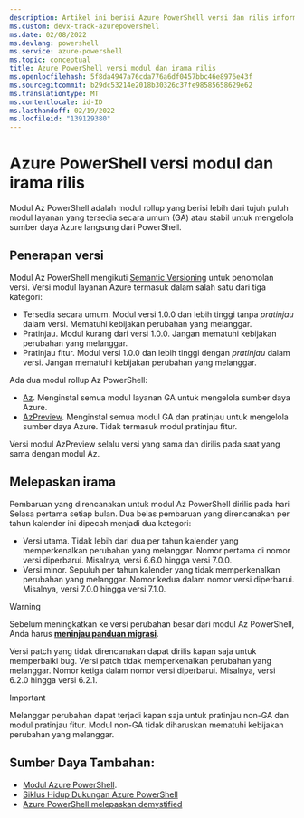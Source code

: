 ```yaml
---
description: Artikel ini berisi Azure PowerShell versi dan rilis informasi irama untuk modul Az PowerShell.
ms.custom: devx-track-azurepowershell
ms.date: 02/08/2022
ms.devlang: powershell
ms.service: azure-powershell
ms.topic: conceptual
title: Azure PowerShell versi modul dan irama rilis
ms.openlocfilehash: 5f8da4947a76cda776a6df0457bbc46e8976e43f
ms.sourcegitcommit: b29dc53214e2018b30326c37fe98585658629e62
ms.translationtype: MT
ms.contentlocale: id-ID
ms.lasthandoff: 02/19/2022
ms.locfileid: "139129380"
---
```

# <a name="azure-powershell-module-versioning-and-release-cadence"></a>Azure PowerShell versi modul dan irama rilis

Modul Az PowerShell adalah modul rollup yang berisi lebih dari tujuh puluh modul layanan yang tersedia secara umum (GA) atau stabil untuk mengelola sumber daya Azure langsung dari PowerShell.

## <a name="versioning"></a>Penerapan versi

Modul Az PowerShell mengikuti [Semantic Versioning](https://semver.org/) untuk penomolan versi.
Versi modul layanan Azure termasuk dalam salah satu dari tiga kategori:

- Tersedia secara umum. Modul versi 1.0.0 dan lebih tinggi tanpa _pratinjau_ dalam versi. Mematuhi kebijakan perubahan yang melanggar.
- Pratinjau. Modul kurang dari versi 1.0.0. Jangan mematuhi kebijakan perubahan yang melanggar.
- Pratinjau fitur. Modul versi 1.0.0 dan lebih tinggi dengan _pratinjau_ dalam versi. Jangan mematuhi kebijakan perubahan yang melanggar.

Ada dua modul rollup Az PowerShell:

- [Az](https://www.powershellgallery.com/packages/Az/). Menginstal semua modul layanan GA untuk mengelola sumber daya Azure.
- [AzPreview](https://www.powershellgallery.com/packages/AzPreview/). Menginstal semua modul GA dan pratinjau untuk mengelola sumber daya Azure. Tidak termasuk modul pratinjau fitur.

Versi modul AzPreview selalu versi yang sama dan dirilis pada saat yang sama dengan modul Az.

## <a name="release-cadence"></a>Melepaskan irama

Pembaruan yang direncanakan untuk modul Az PowerShell dirilis pada hari Selasa pertama setiap bulan. Dua belas pembaruan yang direncanakan per tahun kalender ini dipecah menjadi dua kategori:

- Versi utama. Tidak lebih dari dua per tahun kalender yang memperkenalkan perubahan yang melanggar. Nomor pertama di nomor versi diperbarui. Misalnya, versi 6.6.0 hingga versi 7.0.0.
- Versi minor. Sepuluh per tahun kalender yang tidak memperkenalkan perubahan yang melanggar. Nomor kedua dalam nomor versi diperbarui. Misalnya, versi 7.0.0 hingga versi 7.1.0.

> [!WARNING]
> Sebelum meningkatkan ke versi perubahan besar dari modul Az PowerShell, Anda harus [**meninjau panduan migrasi**](https://aka.ms/azps-migration-latest).

Versi patch yang tidak direncanakan dapat dirilis kapan saja untuk memperbaiki bug. Versi patch tidak memperkenalkan perubahan yang melanggar. Nomor ketiga dalam nomor versi diperbarui. Misalnya, versi 6.2.0 hingga versi 6.2.1.

> [!IMPORTANT]
> Melanggar perubahan dapat terjadi kapan saja untuk pratinjau non-GA dan modul pratinjau fitur. Modul non-GA tidak diharuskan mematuhi kebijakan perubahan yang melanggar.

## <a name="additional-resources"></a>Sumber Daya Tambahan:

- [Modul Azure PowerShell](https://github.com/Azure/azure-powershell/blob/main/documentation/azure-powershell-modules.md).
- [Siklus Hidup Dukungan Azure PowerShell](azureps-support-lifecycle.md)
- [Azure PowerShell melepaskan demystified](https://techcommunity.microsoft.com/t5/azure-tools-blog/azure-powershell-releases-demystified/ba-p/1609863)
